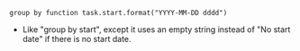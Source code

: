 <!-- placeholder to force blank line before included text -->


```text
group by function task.start.format("YYYY-MM-DD dddd")
```

- Like "group by start", except it uses an empty string instead of "No start date" if there is no start date.


<!-- placeholder to force blank line after included text -->
